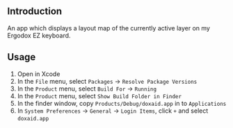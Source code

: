 ## Introduction

An app which displays a layout map of the currently active layer on my Ergodox EZ keyboard.

## Usage

1. Open in Xcode
1. In the `File` menu, select `Packages` -> `Resolve Package Versions`
1. In the `Product` menu, select `Build For` -> `Running` 
1. In the `Product` menu, select `Show Build Folder in Finder`
1. In the finder window, copy `Products/Debug/doxaid.app` in to `Applications`
1. In `System Preferences` -> `General` -> `Login Items`, click `+` and select `doxaid.app`

